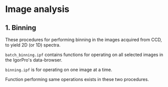 

# Image analysis

## 1. Binning

These procedures for performing binning in the images acquired from CCD, to yield 2D (or 1D) spectra.


`batch_binning.ipf` contains functions for operating on all selected images in the IgorPro's data-browser.

`binning.ipf`  is for operating on one image at a time.

Function performing same operations exists in these two procedures.
